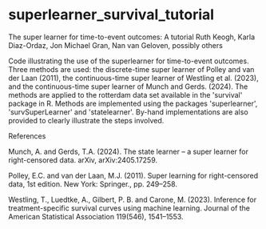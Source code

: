 # superlearner_survival_tutorial

The super learner for time-to-event outcomes: A tutorial
Ruth Keogh, Karla Diaz-Ordaz, Jon Michael Gran, Nan van Geloven, possibly others

Code illustrating the use of the superlearner for time-to-event outcomes. Three methods are used: the discrete-time super learner of Polley and van der Laan (2011), the continuous-time super learner of Westling et al. (2023), and the continuous-time super learner of Munch and Gerds. (2024). The methods are applied to the rotterdam data set available in the 'survival' package in R. Methods are implemented using the packages 'superlearner', 'survSuperLearner' and 'statelearner'. By-hand implementations are also provided to clearly illustrate the steps involved. 

References

Munch, A. and Gerds, T.A. (2024). The state learner – a super learner for right-censored data. arXiv, arXiv:2405.17259.

Polley, E.C. and van der Laan, M.J. (2011). Super learning for right-censored data, 1st edition. New York: Springer., pp. 249–258.

Westling, T., Luedtke, A., Gilbert, P. B. and Carone, M. (2023). Inference for treatment-specific survival curves using machine learning. Journal of the American Statistical Association 119(546), 1541–1553.
